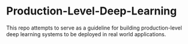 # Production-Level-Deep-Learning
This repo attempts to serve as a guideline for building production-level deep learning systems to be deployed in real world applications. 
